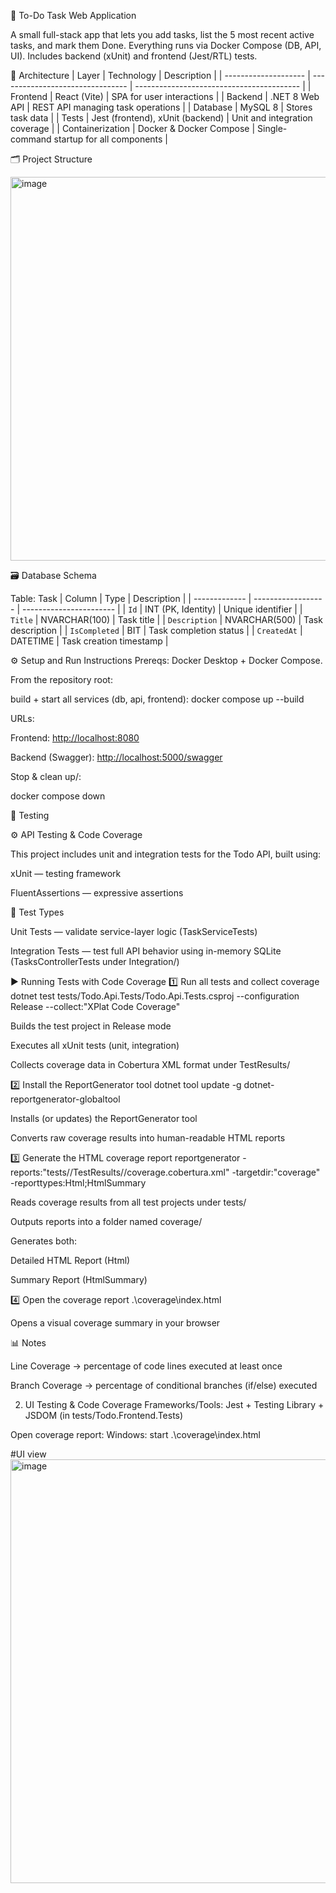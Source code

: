 🧩 To-Do Task Web Application

A small full-stack app that lets you add tasks, list the 5 most recent active tasks, and mark them Done.
Everything runs via Docker Compose (DB, API, UI). Includes backend (xUnit) and frontend (Jest/RTL) tests.


🧱 Architecture
| Layer                | Technology                       | Description                               |
| -------------------- | -------------------------------- | ----------------------------------------- |
| Frontend             | React  (Vite)                    | SPA for user interactions                 |
| Backend              | .NET 8 Web API                   | REST API managing task operations         |
| Database             | MySQL 8                          | Stores task data                          |
| Tests                | Jest (frontend), xUnit (backend) | Unit and integration coverage             |
| Containerization     | Docker & Docker Compose          | Single-command startup for all components |


🗂 Project Structure

<img width="696" height="614" alt="image" src="https://github.com/user-attachments/assets/fd4ea927-8401-4c3c-88a5-d3e54e92e3ae" />




🗃️ Database Schema

Table: Task
| Column        | Type               | Description             |
| ------------- | ------------------ | ----------------------- |
| `Id`          | INT (PK, Identity) | Unique identifier       |
| `Title`       | NVARCHAR(100)      | Task title              |
| `Description` | NVARCHAR(500)      | Task description        |
| `IsCompleted` | BIT                | Task completion status  |
| `CreatedAt`   | DATETIME           | Task creation timestamp |


⚙️ Setup and Run Instructions
Prereqs: Docker Desktop + Docker Compose.

From the repository root:

build + start all services (db, api, frontend):
docker compose up --build

URLs:

Frontend: [http://localhost:8080](http://localhost:3000/)

Backend (Swagger): [http://localhost:5000/swagger](http://localhost:5000/swagger/index.html)

Stop & clean up/:

docker compose down

🧪 Testing

⚙️ API Testing & Code Coverage

This project includes unit and integration tests for the Todo API, built using:

xUnit — testing framework

FluentAssertions — expressive assertions

🔧 Test Types

Unit Tests — validate service-layer logic (TaskServiceTests)

Integration Tests — test full API behavior using in-memory SQLite (TasksControllerTests under Integration/)

▶️ Running Tests with Code Coverage
1️⃣ Run all tests and collect coverage
dotnet test tests/Todo.Api.Tests/Todo.Api.Tests.csproj --configuration Release --collect:"XPlat Code Coverage"


Builds the test project in Release mode

Executes all xUnit tests (unit, integration)

Collects coverage data in Cobertura XML format under TestResults/

2️⃣ Install the ReportGenerator tool
dotnet tool update -g dotnet-reportgenerator-globaltool


Installs (or updates) the ReportGenerator tool

Converts raw coverage results into human-readable HTML reports

3️⃣ Generate the HTML coverage report
reportgenerator -reports:"tests//TestResults//coverage.cobertura.xml" -targetdir:"coverage" -reporttypes:Html;HtmlSummary


Reads coverage results from all test projects under tests/

Outputs reports into a folder named coverage/

Generates both:

Detailed HTML Report (Html)

Summary Report (HtmlSummary)

4️⃣ Open the coverage report
.\coverage\index.html


Opens a visual coverage summary in your browser

📊 Notes

Line Coverage → percentage of code lines executed at least once

Branch Coverage → percentage of conditional branches (if/else) executed

2. UI Testing & Code Coverage
Frameworks/Tools:
Jest + Testing Library + JSDOM (in tests/Todo.Frontend.Tests)

Open coverage report:
Windows: start .\coverage\index.html

#UI view 
<img width="1337" height="678" alt="image" src="https://github.com/user-attachments/assets/35bb53fc-5c34-42fa-ad75-175177f661bd" />


